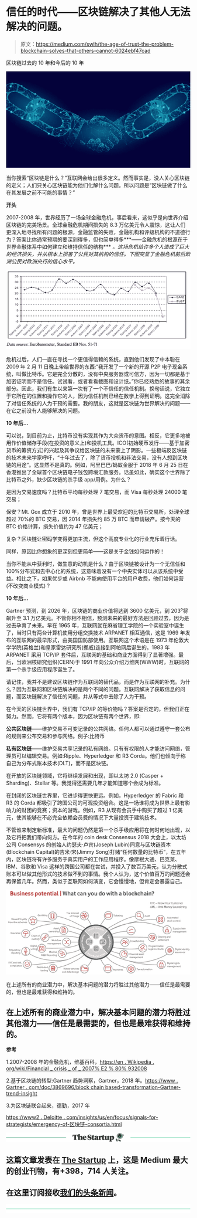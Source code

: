 # 信任的时代——区块链解决了其他人无法解决的问题。

> 原文：<https://medium.com/swlh/the-age-of-trust-the-problem-blockchain-solves-that-others-cannot-6024ebf47cad>

区块链过去的 10 年和今后的 10 年

![](img/77e413e22fb10441b8a8455cd3306687.png)

当你搜索“区块链是什么？”互联网会给出很多定义。然而事实是，没人关心区块链的定义；人们只关心区块链能为他们化解什么问题。所以问题是“区块链做了什么在其发展之前不可能的事情？”

**开头**

2007-2008 年，世界经历了一场全球金融危机，事后看来，这似乎是向世界介绍区块链的完美场景。全球金融危机期间损失的 8.3 万亿美元令人震惊，这让人们更深入地寻找所有问题的根源，金融监管的失败，金融机构和评级机构的不道德行为？答案比你通常预期的要深刻得多，但也简单得多***——金融危机的根源在于世界金融体系中如何建立和维持信任的结构*** *。这场危机给许多个人造成了巨大的经济损失，并从根本上损害了公民对其机构的信任。下图突显了金融危机前后欧洲公民对欧洲央行的信心水平。*

![](img/c2b62a9cdbe1a4852cc2801d0420fc29.png)

危机过后，人们一直在寻找一个更值得信赖的系统，直到他们发现了中本聪在 2009 年 2 月 11 日晚上带给世界的东西:“我开发了一个新的开源 P2P 电子现金系统，叫做比特币。它是完全分散的，没有中央服务器或可信方，因为一切都是基于加密证明而不是信任。试试看，或者看看截图和设计纸。”你已经熟悉的故事的其余部分。因此，我们有生以来第一次有了一个不信任的信任机制。换句话说，它独立于它所在的位置和操作它的人，因为信任机制已经在数学上得到证明。这完全消除了对信任系统的人为干预的需要。我的朋友，这就是区块链为世界解决的问题——在它之前没有人能够解决的问题。

**10 年后…**

可以说，到目前为止，比特币没有实现其作为大众货币的意图。相反，它更多地被用作价值储存手段(在投资的意义上)和投机工具。ICO(初始硬币发行——基于加密货币的筹资方式)的兴起及其争议给区块链的未来蒙上了阴影。一些极端反区块链的技术未来学家呼吁，“十年过去了，除了货币投机和非法交易，没有人想到区块链的用途”。这显然不是真的。例如，阿里巴巴/蚂蚁金服于 2018 年 6 月 25 日在香港推出了全球首个区块链电子钱包跨境汇款服务。话虽如此，确实这个世界除了比特币之外，缺少区块链的杀手级 app/用例。为什么？

是因为交易速度吗？比特币平均每秒处理 7 笔交易，而 Visa 每秒处理 24000 笔交易；

保安？Mt. Gox 成立于 2010 年，曾是世界上最受欢迎的比特币交易所，处理全球超过 70%的 BTC 交易，因 2014 年损失约 85 万 BTC 而申请破产。按今天的 BTC 价格计算，损失价值约为 47 亿美元；

复杂？区块链让密码学变得更加主流，但这个高度专业化的行业充斥着行话。

同样，原因比你想象的更深刻但更简单——这是关于金钱如何运作的！

当你不能从中获利时，做生意的动机是什么？由于区块链被设计为一个无信任和 100%分布式和去中心化的系统，这意味着没有一个中央实体可以从该系统中受益。相比之下，如果优步或 Airbnb 不能向使用平台的用户收费，他们如何运营(不改变商业模式)？

**10 年后…**

Gartner 预测，到 2026 年，区块链的商业价值将达到 3600 亿美元，到 203⁰将飙升至 3.1 万亿美元。不管你相不相信，预测未来的最好方法是回顾过去，因为是过去孕育了未来。早在 1965 年，互联网就在麻省理工学院的一个实验室中诞生了，当时只有两台计算机使用分组交换技术 ARPANET 相互通信，这是 1969 年发布的互联网的最早形式，由美国国防部使用。互联网这个术语是在 1973 年伦敦大学学院(英格兰)和皇家雷达研究所(挪威)连接到阿帕网后诞生的。1983 年 ARPANET 采用 TCP/IP 套件后，互联网的基础和商业方面得到了显著增强。最后，当欧洲核研究组织(CERN)于 1991 年向公众介绍万维网(WWW)时，互联网的第一个杀手级应用程序诞生了。

请记住，我并不是建议区块链作为互联网的替代品，而是作为互联网的补充。为什么？因为互联网和区块链解决的是两个不同的问题。互联网解决了获取信息的问题，而区块链解决了信任的问题，并从等式中去除了人为干预。

在今天的区块链世界中，我们有 TCP/IP 的等价物吗？答案是否定的，但我们正在努力。然而，它将有两个版本，因为区块链有两个世界，即:

**公共区块链**——维护交易不可变记录的公共网络。任何人都可以通过遵守一套公布的规则来公布交易和参与网络。例子:比特币

**私有区块链**——维护交易共享记录的私有网络。只有有权限的人才能访问网络，管理员可以编辑交易。例如:Ripple、Hyperledger 和 R3 Corda。他们也倾向于称自己为分布式账本技术(DLT)，而不是区块链。

在开放的区块链领域，它将继续发展和出现，即以太坊 2.0 (Casper + Sharding)、Stellar 等。我觉得还需要几年才能知道哪个会成为标准。

在封闭的区块链世界里，它进步得更快更远。例如，Hyperledger 的 Fabric 和 R3 的 Corda 都吸引了跨国公司的可观投资组合。这是一场谁将成为世界上最有影响力的财团的竞赛；资本的游戏。例如，R3 从现有会员手中购买了超过 1 亿美元，使其能够在不必完全依赖会员费的情况下大量投资于建筑技术。

不管谁来制定新标准，最大的问题仍然是第一个杀手级应用将在何时何地出现，以及它将把我们带向何方。在今年的 coin desk Consensus 2018 大会上，以太坊公司 Consensys 的创始人约瑟夫·卢宾(Joseph Lubin)同意与区块链资本(Blockchain Capital)的吉米·宋(Jimmy Song)打赌“任何数量的比特币”，在五年内，区块链将有许多服务于真实用户的工作应用程序。像摩根大通、巴克莱、IBM、谷歌和 Visa 这样的跨国公司都在尝试，并投入了数百万美元，认为分散式账本可以做其他形式的技术做不到的事情。我个人认为，这个价值百万的问题还会再保留几年。然而，类似于互联网如何演变，它会慢慢地，但肯定会暴露自己。

![](img/5f81ac38dda0b241ba6db0171fff84cc.png)

在上述所有的商业潜力中，解决基本问题的潜力将胜过其他潜力——信任是最需要的，但也是最难获得和维持的。

## 在上述所有的商业潜力中，解决基本问题的潜力将胜过其他潜力——信任是最需要的，但也是最难获得和维持的。

**参考**

1.2007-2008 年的金融危机，维基百科，[https://en . Wikipedia . org/wiki/Financial _ crisis _ of _ 2007% E2 % 80% 932008](https://en.wikipedia.org/wiki/Financial_crisis_of_2007%E2%80%932008)

2.基于区块链的转型:Gartner 趋势洞察，Gartner，2018 年。[https://www . Gartner . com/doc/3869696/block chain based-transformation-Gartner-trend-insight](https://www.gartner.com/doc/3869696/blockchainbased-transformation-gartner-trend-insight)

3.为区块链联合起来，德勤，2017 年

[https://www2 . Deloitte . com/insights/us/en/focus/signals-for-strategists/emergency-of-区块链-consortia.html](https://www2.deloitte.com/insights/us/en/focus/signals-for-strategists/emergence-of-blockchain-consortia.html)

[![](img/308a8d84fb9b2fab43d66c117fcc4bb4.png)](https://medium.com/swlh)

## 这篇文章发表在 [The Startup](https://medium.com/swlh) 上，这是 Medium 最大的创业刊物，有+398，714 人关注。

## 在这里订阅接收[我们的头条新闻](http://growthsupply.com/the-startup-newsletter/)。

[![](img/b0164736ea17a63403e660de5dedf91a.png)](https://medium.com/swlh)